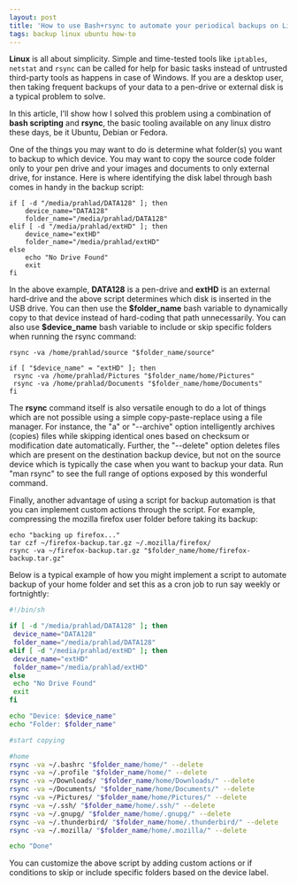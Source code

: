 ```yaml
---
layout: post
title: 'How to use Bash+rsync to automate your periodical backups on Linux'
tags: backup linux ubuntu how-to
---
```


**Linux** is all about simplicity. Simple and time-tested tools like `iptables`, `netstat` and `rsync` can be called for help for basic tasks instead of untrusted third-party tools as happens in case of Windows. If you are a desktop user, then taking frequent backups of your data to a pen-drive or external disk is a typical problem to solve.<!--more-->

In this article, I'll show how I solved this problem using a combination of **bash scripting** and **rsync**, the basic tooling available on any linux distro these days, be it Ubuntu, Debian or Fedora.

One of the things you may want to do is determine what folder(s) you want to backup to which device. You may want to copy the source code folder only to your pen drive and your images and documents to only external drive, for instance. Here is where identifying the disk label through bash comes in handy in the backup script:

	if [ -d "/media/prahlad/DATA128" ]; then
		device_name="DATA128"
		folder_name="/media/prahlad/DATA128"
	elif [ -d "/media/prahlad/extHD" ]; then
		device_name="extHD"
		folder_name="/media/prahlad/extHD"
	else
		echo "No Drive Found"
		exit
	fi

In the above example, **DATA128** is a pen-drive and **extHD** is an external hard-drive and the above script determines which disk is inserted in the USB drive. You can then use the **\$folder\_name** bash variable to dynamically copy to that device instead of hard-coding that path unnecessarily. You can also use **\$device\_name** bash variable to include or skip specific folders when running the rsync command:

	rsync -va /home/prahlad/source "$folder_name/source"

	if [ "$device_name" = "extHD" ]; then
	 rsync -va /home/prahlad/Pictures "$folder_name/home/Pictures"
	 rsync -va /home/prahlad/Documents "$folder_name/home/Documents"
	fi

The **rsync** command itself is also versatile enough to do a lot of things which are not possible using a simple copy-paste-replace using a file manager. For instance, the "a" or "--archive" option intelligently archives (copies) files while skipping identical ones based on checksum or modification date automatically. Further, the "--delete" option deletes files which are present on the destination backup device, but not on the source device which is typically the case when you want to backup your data. Run "man rsync" to see the full range of options exposed by this wonderful command.

Finally, another advantage of using a script for backup automation is that you can implement custom actions through the script. For example, compressing the mozilla firefox user folder before taking its backup:

	echo "backing up firefox..."
	tar czf ~/firefox-backup.tar.gz ~/.mozilla/firefox/
	rsync -va ~/firefox-backup.tar.gz "$folder_name/home/firefox-backup.tar.gz"

Below is a typical example of how you might implement a script to automate backup of your home folder and set this as a cron job to run say weekly or fortnightly:

``` bash
#!/bin/sh

if [ -d "/media/prahlad/DATA128" ]; then
 device_name="DATA128"
 folder_name="/media/prahlad/DATA128"
elif [ -d "/media/prahlad/extHD" ]; then
 device_name="extHD"
 folder_name="/media/prahlad/extHD"
else
 echo "No Drive Found"
 exit
fi

echo "Device: $device_name"
echo "Folder: $folder_name"

#start copying 

#home
rsync -va ~/.bashrc "$folder_name/home/" --delete
rsync -va ~/.profile "$folder_name/home/" --delete
rsync -va ~/Downloads/ "$folder_name/home/Downloads/" --delete
rsync -va ~/Documents/ "$folder_name/home/Documents/" --delete
rsync -va ~/Pictures/ "$folder_name/home/Pictures/" --delete
rsync -va ~/.ssh/ "$folder_name/home/.ssh/" --delete
rsync -va ~/.gnupg/ "$folder_name/home/.gnupg/" --delete
rsync -va ~/.thunderbird/ "$folder_name/home/.thunderbird/" --delete
rsync -va ~/.mozilla/ "$folder_name/home/.mozilla/" --delete

echo "Done"
```

You can customize the above script by adding custom actions or if conditions to skip or include specific folders based on the device label.